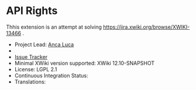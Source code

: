 # API Rights

Thhis extension is an attempt at solving https://jira.xwiki.org/browse/XWIKI-13466 .

* Project Lead: [Anca Luca](https://github.com/lucaa)
* [Documentation & Download]: https://extensions.xwiki.org/xwiki/bin/view/Extension/api-rights/
* [Issue Tracker](https://jira.xwiki.org/projects/RIGHTSAPI)
* Minimal XWiki version supported: XWiki 12.10-SNAPSHOT
* License: LGPL 2.1
* Continuous Integration Status:
* Translations:
